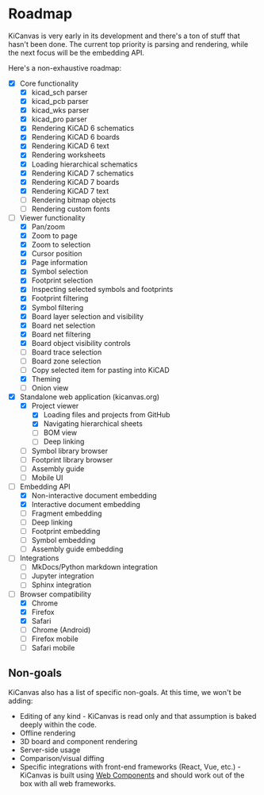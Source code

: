 # Roadmap

KiCanvas is very early in its development and there's a ton of stuff that hasn't been done. The current top priority is parsing and rendering, while the next focus will be the embedding API.

Here's a non-exhaustive roadmap:

- [x] Core functionality
    - [x] kicad_sch parser
    - [x] kicad_pcb parser
    - [x] kicad_wks parser
    - [x] kicad_pro parser
    - [x] Rendering KiCAD 6 schematics
    - [x] Rendering KiCAD 6 boards
    - [x] Rendering KiCAD 6 text
    - [x] Rendering worksheets
    - [x] Loading hierarchical schematics
    - [x] Rendering KiCAD 7 schematics
    - [x] Rendering KiCAD 7 boards
    - [x] Rendering KiCAD 7 text
    - [ ] Rendering bitmap objects
    - [ ] Rendering custom fonts
- [ ] Viewer functionality
    - [x] Pan/zoom
    - [x] Zoom to page
    - [x] Zoom to selection
    - [x] Cursor position
    - [x] Page information
    - [x] Symbol selection
    - [x] Footprint selection
    - [x] Inspecting selected symbols and footprints
    - [x] Footprint filtering
    - [x] Symbol filtering
    - [x] Board layer selection and visibility
    - [x] Board net selection
    - [x] Board net filtering
    - [x] Board object visibility controls
    - [ ] Board trace selection
    - [ ] Board zone selection
    - [ ] Copy selected item for pasting into KiCAD
    - [x] Theming
    - [ ] Onion view
- [x] Standalone web application (kicanvas.org)
    - [x] Project viewer
        - [x] Loading files and projects from GitHub
        - [x] Navigating hierarchical sheets
        - [ ] BOM view
        - [ ] Deep linking
    - [ ] Symbol library browser
    - [ ] Footprint library browser
    - [ ] Assembly guide
    - [ ] Mobile UI
- [ ] Embedding API
    - [x] Non-interactive document embedding
    - [x] Interactive document embedding
    - [ ] Fragment embedding
    - [ ] Deep linking
    - [ ] Footprint embedding
    - [ ] Symbol embedding
    - [ ] Assembly guide embedding
- [ ] Integrations
    - [ ] MkDocs/Python markdown integration
    - [ ] Jupyter integration
    - [ ] Sphinx integration
- [ ] Browser compatibility
    - [x] Chrome
    - [x] Firefox
    - [x] Safari
    - [ ] Chrome (Android)
    - [ ] Firefox mobile
    - [ ] Safari mobile

## Non-goals

KiCanvas also has a list of specific non-goals. At this time, we won't be adding:

- Editing of any kind - KiCanvas is read only and that assumption is baked deeply within the code.
- Offline rendering
- 3D board and component rendering
- Server-side usage
- Comparison/visual diffing
- Specific integrations with front-end frameworks (React, Vue, etc.) - KiCanvas is built using [Web Components] and should work out of the box with all web frameworks.

[Web Components]: https://developer.mozilla.org/en-US/docs/Web/API/Web_components
